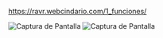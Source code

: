 https://ravr.webcindario.com/1_funciones/

![Captura de Pantalla](https://raw.githubusercontent.com/RicardoValladares/AJAX/master/1_funciones/website.png)
![Captura de Pantalla](https://raw.githubusercontent.com/RicardoValladares/AJAX/master/1_funciones/captura.png)
